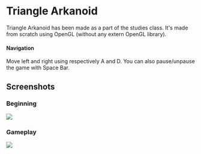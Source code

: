 # Triangle Arkanoid
Triangle Arkanoid has been made as a part of the studies class. It's made from scratch using OpenGL (without any extern OpenGL library). 
#### Navigation
Move left and right using respectively A and D. You can also pause/unpause the game with Space Bar.

Screenshots
---
### Beginning
![](https://i.imgur.com/lPO5HNh.png)
### Gameplay
![](https://i.imgur.com/Jx2N9K1.png)
